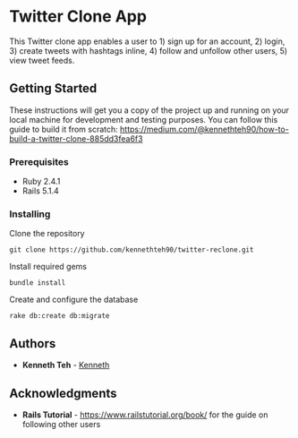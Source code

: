 # Twitter Clone App

This Twitter clone app enables a user to 1) sign up for an account, 2) login, 3) create tweets with hashtags inline, 4) follow and unfollow other users, 5) view tweet feeds.

## Getting Started

These instructions will get you a copy of the project up and running on your local machine for development and testing purposes. You can follow this guide to build it from scratch: https://medium.com/@kennethteh90/how-to-build-a-twitter-clone-885dd3fea6f3

### Prerequisites

* Ruby 2.4.1
* Rails 5.1.4

### Installing

Clone the repository
```
git clone https://github.com/kennethteh90/twitter-reclone.git
```

Install required gems
```
bundle install
```

Create and configure the database
```
rake db:create db:migrate
```

## Authors

* **Kenneth Teh** - [Kenneth](https://github.com/kennethteh90)

## Acknowledgments
* **Rails Tutorial** - https://www.railstutorial.org/book/ for the guide on following other users
